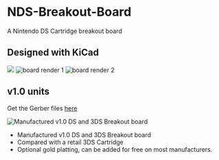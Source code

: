 # NDS-Breakout-Board
 A Nintendo DS Cartridge breakout board

## Designed with KiCad
![](https://upload.wikimedia.org/wikipedia/commons/5/59/KiCad-Logo.svg)
![board render 1](https://raw.githubusercontent.com/pedro-javierf/dscartpcb/main/render.png)
![board render 2](https://raw.githubusercontent.com/pedro-javierf/dscartpcb/main/render2.png)

## v1.0 units

Get the Gerber files [here](https://github.com/pedro-javierf/dscartpcb/releases)

![Manufactured v1.0 DS and 3DS Breakout board](https://raw.githubusercontent.com/pedro-javierf/dscartpcb/main/board.png?token=ADDA4ZXDSTRA2M477LOJ72LAGAS4O)

* Manufactured v1.0 DS and 3DS Breakout board
* Compared with a retail 3DS Cartridge
* Optional gold platting, can be added for free on most manufacturers.
